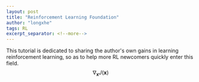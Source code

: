 ```yaml
---
layout: post
title: "Reinforcement Learning Foundation"
author: "longxhe"
tags: RL
excerpt_separator: <!--more-->
---
```


This tutorial is dedicated to sharing the author's own gains in learning reinforcement learning, so as to help more RL newcomers quickly enter this field.<!--more-->
$$ \nabla_\boldsymbol{x} J(\boldsymbol{x}) $$